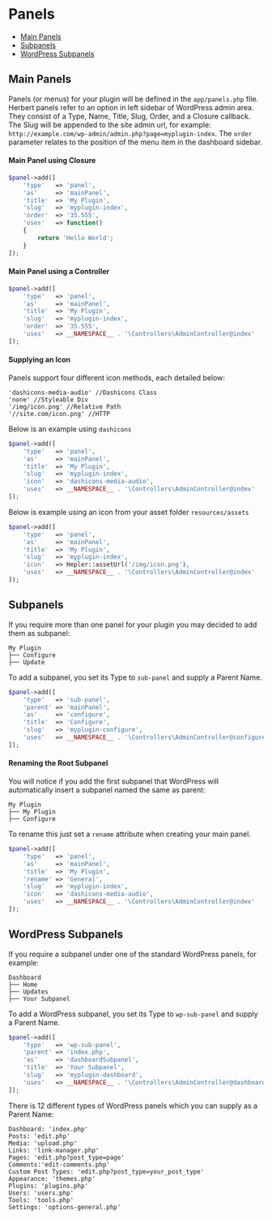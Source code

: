 # Panels

- [Main Panels](#main-panels)
- [Subpanels](#subpanels)
- [WordPress Subpanels](#wp-subpanels)

<a name="main-panels"></a>
## Main Panels

Panels (or menus) for your plugin will be defined in the `app/panels.php` file. Herbert panels refer to an option in left sidebar of WordPress admin area. They consist of a Type, Name, Title, Slug, Order, and a Closure callback. The Slug will be appended to the site admin url, for example: `http://example.com/wp-admin/admin.php?page=myplugin-index`. The `order` parameter relates to the position of the menu item in the dashboard sidebar.


#### Main Panel using Closure

``` php
$panel->add([
	'type'   => 'panel',
	'as'     => 'mainPanel',
	'title'  => 'My Plugin',
	'slug'   => 'myplugin-index',
	'order'  => '35.555',
	'uses'   => function()
	{
		return 'Hello World';
	}
]);
```


#### Main Panel using a Controller

``` php
$panel->add([
	'type'   => 'panel',
	'as'     => 'mainPanel',
	'title'  => 'My Plugin',
	'slug'   => 'myplugin-index',
	'order'  => '35.555',
	'uses'   => __NAMESPACE__ . '\Controllers\AdminController@index'
]);
```



#### Supplying an Icon
Panels support four different icon methods, each detailed below:

```
'dashicons-media-audio' //Dashicons Class
'none' //Styleable Div
'/img/icon.png' //Relative Path
'//site.com/icon.png' //HTTP
```

Below is an example using `dashicons`

``` php
$panel->add([
	'type'   => 'panel',
	'as'     => 'mainPanel',
	'title'  => 'My Plugin',
	'slug'   => 'myplugin-index',
	'icon'   => 'dashicons-media-audio',
	'uses'   => __NAMESPACE__ . '\Controllers\AdminController@index'
]);
```
Below is example using an icon from your asset folder `resources/assets`

``` php
$panel->add([
	'type'   => 'panel',
	'as'     => 'mainPanel',
	'title'  => 'My Plugin',
	'slug'   => 'myplugin-index',
	'icon'   => Hepler::assetUrl('/img/icon.png'),
	'uses'   => __NAMESPACE__ . '\Controllers\AdminController@index'
]);
```

<a name="subpanels"></a>
## Subpanels

If you require more than one panel for your plugin you may decided to add them as subpanel:

```
My Plugin
├── Configure
├── Update
```

To add a subpanel, you set its Type to `sub-panel` and supply a Parent Name.


``` php
$panel->add([
	'type'   => 'sub-panel',
	'parent' => 'mainPanel',
	'as'     => 'configure',
	'title'  => 'Configure',
	'slug'   => 'myplugin-configure',
	'uses'   => __NAMESPACE__ . '\Controllers\AdminController@configure'
]);
```

#### Renaming the Root Subpanel

You will notice if you add the first subpanel that WordPress will automatically insert a subpanel named the same as parent:

```
My Plugin
├── My Plugin
├── Configure
```

To rename this just set a `rename` attribute when creating your main panel.


``` php
$panel->add([
	'type'   => 'panel',
	'as'     => 'mainPanel',
	'title'  => 'My Plugin',
	'rename' => 'General',
	'slug'   => 'myplugin-index',
	'icon'   => 'dashicons-media-audio',
	'uses'   => __NAMESPACE__ . '\Controllers\AdminController@index'
]);
```

<a name="wp-subpanels"></a>
## WordPress Subpanels

If you require a subpanel under one of the standard WordPress panels, for example:

```
Dashboard
├── Home
├── Updates
├── Your Subpanel
```

To add a WordPress subpanel, you set its Type to `wp-sub-panel` and supply a Parent Name.

``` php
$panel->add([
	'type'   => 'wp-sub-panel',
	'parent' => 'index.php',
	'as'     => 'dashboardSubpanel',
	'title'  => 'Your Subpanel',
	'slug'   => 'myplugin-dashboard',
	'uses'   => __NAMESPACE__ . '\Controllers\AdminController@dashboard'
]);
```

There is 12 different types of WordPress panels which you can supply as a Parent Name:

```
Dashboard: 'index.php'
Posts: 'edit.php'
Media: 'upload.php'
Links: 'link-manager.php'
Pages: 'edit.php?post_type=page'
Comments:'edit-comments.php'
Custom Post Types: 'edit.php?post_type=your_post_type'
Appearance: 'themes.php'
Plugins: 'plugins.php'
Users: 'users.php'
Tools: 'tools.php'
Settings: 'options-general.php'
```
